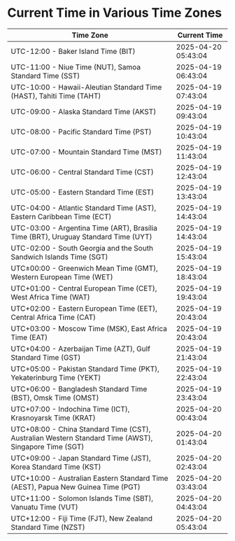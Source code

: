 # Current Time in Various Time Zones

| Time Zone | Current Time |
|-----------|--------------|
| UTC-12:00 - Baker Island Time (BIT) | 2025-04-20 05:43:04 |
| UTC-11:00 - Niue Time (NUT), Samoa Standard Time (SST) | 2025-04-19 06:43:04 |
| UTC-10:00 - Hawaii-Aleutian Standard Time (HAST), Tahiti Time (TAHT) | 2025-04-19 07:43:04 |
| UTC-09:00 - Alaska Standard Time (AKST) | 2025-04-19 09:43:04 |
| UTC-08:00 - Pacific Standard Time (PST) | 2025-04-19 10:43:04 |
| UTC-07:00 - Mountain Standard Time (MST) | 2025-04-19 11:43:04 |
| UTC-06:00 - Central Standard Time (CST) | 2025-04-19 12:43:04 |
| UTC-05:00 - Eastern Standard Time (EST) | 2025-04-19 13:43:04 |
| UTC-04:00 - Atlantic Standard Time (AST), Eastern Caribbean Time (ECT) | 2025-04-19 14:43:04 |
| UTC-03:00 - Argentina Time (ART), Brasília Time (BRT), Uruguay Standard Time (UYT) | 2025-04-19 14:43:04 |
| UTC-02:00 - South Georgia and the South Sandwich Islands Time (SGT) | 2025-04-19 15:43:04 |
| UTC±00:00 - Greenwich Mean Time (GMT), Western European Time (WET) | 2025-04-19 18:43:04 |
| UTC+01:00 - Central European Time (CET), West Africa Time (WAT) | 2025-04-19 19:43:04 |
| UTC+02:00 - Eastern European Time (EET), Central Africa Time (CAT) | 2025-04-19 20:43:04 |
| UTC+03:00 - Moscow Time (MSK), East Africa Time (EAT) | 2025-04-19 20:43:04 |
| UTC+04:00 - Azerbaijan Time (AZT), Gulf Standard Time (GST) | 2025-04-19 21:43:04 |
| UTC+05:00 - Pakistan Standard Time (PKT), Yekaterinburg Time (YEKT) | 2025-04-19 22:43:04 |
| UTC+06:00 - Bangladesh Standard Time (BST), Omsk Time (OMST) | 2025-04-19 23:43:04 |
| UTC+07:00 - Indochina Time (ICT), Krasnoyarsk Time (KRAT) | 2025-04-20 00:43:04 |
| UTC+08:00 - China Standard Time (CST), Australian Western Standard Time (AWST), Singapore Time (SGT) | 2025-04-20 01:43:04 |
| UTC+09:00 - Japan Standard Time (JST), Korea Standard Time (KST) | 2025-04-20 02:43:04 |
| UTC+10:00 - Australian Eastern Standard Time (AEST), Papua New Guinea Time (PGT) | 2025-04-20 03:43:04 |
| UTC+11:00 - Solomon Islands Time (SBT), Vanuatu Time (VUT) | 2025-04-20 04:43:04 |
| UTC+12:00 - Fiji Time (FJT), New Zealand Standard Time (NZST) | 2025-04-20 05:43:04 |
